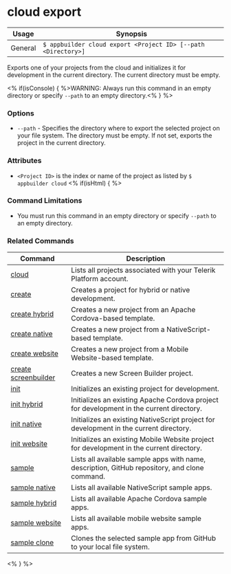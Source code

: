 cloud export
==========

Usage | Synopsis
------|-------
General | `$ appbuilder cloud export <Project ID> [--path <Directory>]`

Exports one of your projects from the cloud and initializes it for development in the current directory. The current directory must be empty.

<% if(isConsole) { %>WARNING: Always run this command in an empty directory or specify `--path` to an empty directory.<% } %> 

### Options
* `--path` - Specifies the directory where to export the selected project on your file system. The directory must be empty. If not set, exports the project in the current directory.

### Attributes
* `<Project ID>` is the index or name of the project as listed by `$ appbuilder cloud`
<% if(isHtml) { %> 
### Command Limitations

* You must run this command in an empty directory or specify `--path` to an empty directory.

### Related Commands

Command | Description
----------|----------
[cloud](cloud.html) | Lists all projects associated with your Telerik Platform account.
[create](create.html) | Creates a project for hybrid or native development.
[create hybrid](create-hybrid.html) | Creates a new project from an Apache Cordova-based template.
[create native](create-native.html) | Creates a new project from a NativeScript-based template.
[create website](create-website.html) | Creates a new project from a Mobile Website-based template.
[create screenbuilder](create-screenbuilder.html) | Creates a new Screen Builder project.
[init](init.html) | Initializes an existing project for development.
[init hybrid](init-hybrid.html) | Initializes an existing Apache Cordova project for development in the current directory.
[init native](init-native.html) | Initializes an existing NativeScript project for development in the current directory.
[init website](init-website.html) | Initializes an existing Mobile Website project for development in the current directory.
[sample](sample.html) | Lists all available sample apps with name, description, GitHub repository, and clone command.
[sample native](sample-native.html) | Lists all available NativeScript sample apps.
[sample hybrid](sample-hybrid.html) | Lists all available Apache Cordova sample apps.
[sample website](sample-website.html) | Lists all available mobile website sample apps.
[sample clone](sample-clone.html) | Clones the selected sample app from GitHub to your local file system.
<% } %>
